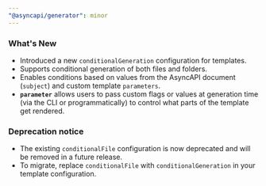 ```yaml
---
"@asyncapi/generator": minor
---
```


### What's New

- Introduced a new `conditionalGeneration` configuration for templates.
- Supports conditional generation of both files and folders.
- Enables conditions based on values from the AsyncAPI document (`subject`) and custom template `parameters`.
- **`parameter`** allows users to pass custom flags or values at generation time (via the CLI or programmatically) to control what parts of the template get rendered.

### Deprecation notice

- The existing `conditionalFile` configuration is now deprecated and will be removed in a future release.
- To migrate, replace `conditionalFile` with `conditionalGeneration` in your template configuration.